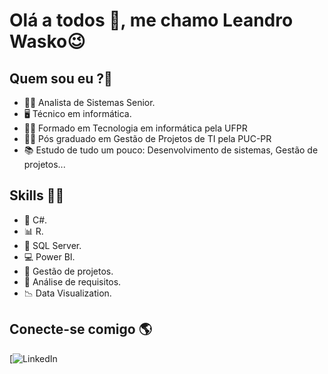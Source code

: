 
# **Olá a todos 👋, me chamo Leandro Wasko**😉 

## Quem sou eu ?🤔

* 👨‍💻 Analista de Sistemas Senior.
* 🖥 Técnico em informática.
* 👨‍🎓 Formado em Tecnologia em informática pela UFPR
* 👨‍🎓 Pós graduado em Gestão de Projetos de TI pela PUC-PR
* 📚 Estudo de tudo um pouco: Desenvolvimento de sistemas, Gestão de projetos...

## Skills 🧙‍♂️

* 🐍 C#.
* 📊 R.
* 🎲 SQL Server.
* 💻 Power BI.
* 🧠 Gestão de projetos.
* 🧪 Análise de requisitos.
* 📉 Data Visualization.

## Conecte-se comigo 🌎

[![LinkedIn](https://www.linkedin.com/in/leandro-wasko-58479022/)
